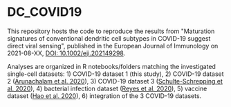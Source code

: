 # DC_COVID19

This repository hosts the code to reproduce the results from "Maturation signatures of conventional dendritic cell subtypes in COVID-19 suggest direct viral sensing", published in the European Journal of Immunology on 2021-08-XX, [DOI: 10.1002/eji.202149298](https://doi.org/10.1002/eji.202149298).

Analyses are organized in R notebooks/folders matching the investigated single-cell datasets: 1) COVID-19 dataset 1 (this study), 2) COVID-19 dataset 2 ([Arunachalam et al. 2020]( https://science.sciencemag.org/content/sci/369/6508/1210.full.pdf)), 3) COVID-19 dataset 3 ([Schulte-Schrepping et al. 2020](https://www.cell.com/action/showPdf?pii=S0092-8674%2820%2930992-2)), 4) bacterial infection dataset ([Reyes et al. 2020](https://www.nature.com/articles/s41591-020-0752-4)), 5) vaccine dataset ([Hao et al. 2020]( https://www.cell.com/cell/fulltext/S0092-8674(21)00583-3?_returnURL=https%3A%2F%2Flinkinghub.elsevier.com%2Fretrieve%2Fpii%2FS0092867421005833%3Fshowall%3Dtrue)), 6) integration of the 3 COVID-19 datasets. 
